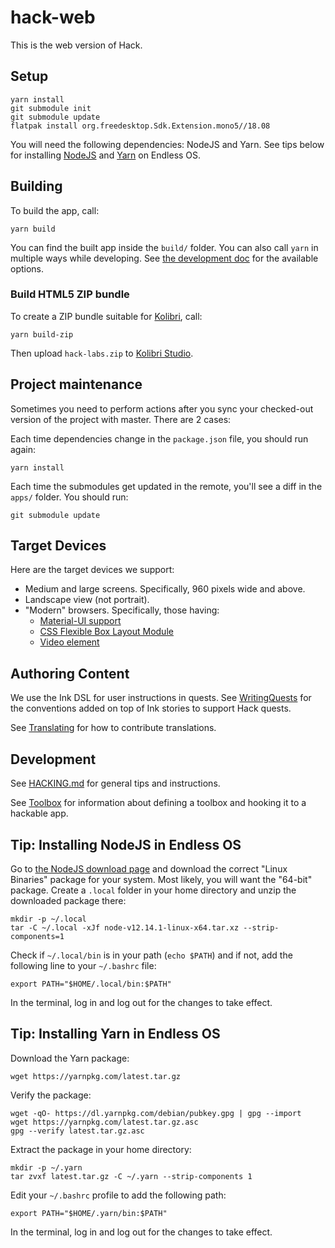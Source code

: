# hack-web

This is the web version of Hack.

## Setup

    yarn install
    git submodule init
    git submodule update
    flatpak install org.freedesktop.Sdk.Extension.mono5//18.08

You will need the following dependencies: NodeJS and Yarn. See tips
below for installing [NodeJS](#tip-installing-nodejs-in-endless-os)
and [Yarn](#tip-installing-yarn-in-endless-os) on Endless OS.

## Building

To build the app, call:

    yarn build

You can find the built app inside the `build/` folder. You can also
call `yarn` in multiple ways while developing. See [the development
doc](./HACKING.md#run-test-build) for the available options.

### Build HTML5 ZIP bundle

To create a ZIP bundle suitable for
[Kolibri](https://learningequality.org/kolibri/), call:

    yarn build-zip

Then upload `hack-labs.zip` to [Kolibri
Studio](https://studio.learningequality.org/).

## Project maintenance

Sometimes you need to perform actions after you sync your checked-out
version of the project with master. There are 2 cases:

Each time dependencies change in the `package.json` file, you should
run again:

    yarn install

Each time the submodules get updated in the remote, you'll see a diff
in the `apps/` folder. You should run:

    git submodule update

## Target Devices

Here are the target devices we support:

- Medium and large screens. Specifically, 960 pixels wide and above.
- Landscape view (not portrait).
- "Modern" browsers. Specifically, those having:
  - [Material-UI support](https://material-ui.com/getting-started/supported-platforms/#browser)
  - [CSS Flexible Box Layout Module](https://caniuse.com/#feat=flexbox)
  - [Video element](https://caniuse.com/#feat=video)

## Authoring Content

We use the Ink DSL for user instructions in quests. See
[WritingQuests](docs/WritingQuests.md) for the conventions added on
top of Ink stories to support Hack quests.

See [Translating](./docs/Translating.md) for how to contribute
translations.

## Development

See [HACKING.md](./HACKING.md) for general tips and instructions.

See [Toolbox](./docs/Toolbox.md) for information about defining a
toolbox and hooking it to a hackable app.

## Tip: Installing NodeJS in Endless OS

Go to [the NodeJS download page](https://nodejs.org/en/download/) and
download the correct "Linux Binaries" package for your system. Most
likely, you will want the "64-bit" package. Create a `.local` folder
in your home directory and unzip the downloaded package there:

    mkdir -p ~/.local
    tar -C ~/.local -xJf node-v12.14.1-linux-x64.tar.xz --strip-components=1

Check if `~/.local/bin` is in your path (`echo $PATH`) and if not, add
the following line to your `~/.bashrc` file:

    export PATH="$HOME/.local/bin:$PATH"

In the terminal, log in and log out for the changes to take effect.

## Tip: Installing Yarn in Endless OS

Download the Yarn package:

    wget https://yarnpkg.com/latest.tar.gz

Verify the package:

    wget -qO- https://dl.yarnpkg.com/debian/pubkey.gpg | gpg --import
    wget https://yarnpkg.com/latest.tar.gz.asc
    gpg --verify latest.tar.gz.asc

Extract the package in your home directory:

    mkdir -p ~/.yarn
    tar zvxf latest.tar.gz -C ~/.yarn --strip-components 1

Edit your `~/.bashrc` profile to add the following path:

    export PATH="$HOME/.yarn/bin:$PATH"

In the terminal, log in and log out for the changes to take effect.

